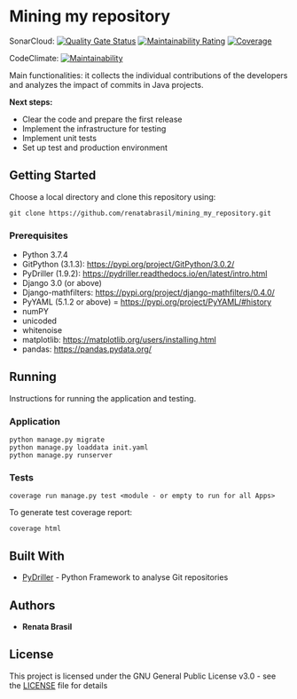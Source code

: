 # Mining my repository

SonarCloud: [![Quality Gate Status](https://sonarcloud.io/api/project_badges/measure?project=renatabrasil_mining_my_repository&metric=alert_status)](https://sonarcloud.io/summary/new_code?id=renatabrasil_mining_my_repository) [![Maintainability Rating](https://sonarcloud.io/api/project_badges/measure?project=renatabrasil_mining_my_repository&metric=sqale_rating)](https://sonarcloud.io/dashboard?id=renatabrasil_mining_my_repository) [![Coverage](https://sonarcloud.io/api/project_badges/measure?project=renatabrasil_mining_my_repository&metric=coverage)](https://sonarcloud.io/summary/new_code?id=renatabrasil_mining_my_repository)

CodeClimate: [![Maintainability](https://api.codeclimate.com/v1/badges/a831076e1130f16dfada/maintainability)](https://codeclimate.com/github/renatabrasil/mining_my_repository/maintainability)

Main functionalities: it collects the individual contributions of the developers and analyzes the impact of commits in Java projects.

**Next steps:**

- Clear the code and prepare the first release
- Implement the infrastructure for testing
- Implement unit tests
- Set up test and production environment

## Getting Started

Choose a local directory and clone this repository using:
```
git clone https://github.com/renatabrasil/mining_my_repository.git
```

### Prerequisites


- Python 3.7.4
- GitPython (3.1.3): https://pypi.org/project/GitPython/3.0.2/
- PyDriller (1.9.2): https://pydriller.readthedocs.io/en/latest/intro.html
- Django 3.0 (or above)
- Django-mathfilters: https://pypi.org/project/django-mathfilters/0.4.0/
- PyYAML (5.1.2 or above) = https://pypi.org/project/PyYAML/#history
- numPY
- unicoded
- whitenoise
- matplotlib: https://matplotlib.org/users/installing.html
- pandas: https://pandas.pydata.org/

## Running

Instructions for running the application and testing.

### Application

```
python manage.py migrate
python manage.py loaddata init.yaml
python manage.py runserver
```


### Tests

```
coverage run manage.py test <module - or empty to run for all Apps>
```
To generate test coverage report:

```
coverage html
```

## Built With

* [PyDriller](https://github.com/ishepard/pydriller/) - Python Framework to analyse Git repositories


## Authors

* **Renata Brasil**

## License

This project is licensed under the GNU General Public License v3.0 - see the [LICENSE](LICENSE) file for details
